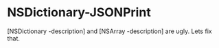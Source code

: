 NSDictionary-JSONPrint
======================

[NSDictionary -description] and [NSArray -description] are ugly. Lets fix that.
